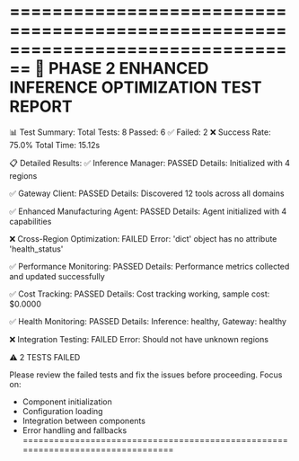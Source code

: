 
================================================================================
🚀 PHASE 2 ENHANCED INFERENCE OPTIMIZATION TEST REPORT
================================================================================

📊 Test Summary:
   Total Tests: 8
   Passed: 6 ✅
   Failed: 2 ❌
   Success Rate: 75.0%
   Total Time: 15.12s

📋 Detailed Results:
   ✅ Inference Manager: PASSED
      Details: Initialized with 4 regions

   ✅ Gateway Client: PASSED
      Details: Discovered 12 tools across all domains

   ✅ Enhanced Manufacturing Agent: PASSED
      Details: Agent initialized with 4 capabilities

   ❌ Cross-Region Optimization: FAILED
      Error: 'dict' object has no attribute 'health_status'

   ✅ Performance Monitoring: PASSED
      Details: Performance metrics collected and updated successfully

   ✅ Cost Tracking: PASSED
      Details: Cost tracking working, sample cost: $0.0000

   ✅ Health Monitoring: PASSED
      Details: Inference: healthy, Gateway: healthy

   ❌ Integration Testing: FAILED
      Error: Should not have unknown regions


⚠️ 2 TESTS FAILED

Please review the failed tests and fix the issues before proceeding.
Focus on:
- Component initialization
- Configuration loading
- Integration between components
- Error handling and fallbacks
================================================================================
